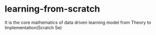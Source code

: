 # learning-from-scratch
It is the core mathematics of data driven learning model from Theory to Implementation(Scratch Se)

